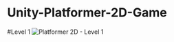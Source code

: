 # Unity-Platformer-2D-Game

#Level 1
![Platformer 2D - Level 1](https://user-images.githubusercontent.com/52790968/124970001-07040000-e045-11eb-912c-7a9f8a3a02a7.png)

